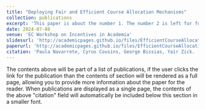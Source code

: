 ```yaml
---
title: "Deploying Fair and Efficient Course Allocation Mechanisms"
collection: publications
excerpt: 'This paper is about the number 1. The number 2 is left for future work.'
date: 2024-07-08
venue: 'EC Workshop on Incentives in Academia'
slidesurl: 'http://academicpages.github.io/files/EfficientCourseAllocation.pdf'
paperurl: 'http://academicpages.github.io/files/EfficientCourseAllocation.pdf'
citation: 'Paula Navarrete, Cyrus Cousins, George Bissias, Yair Zick. (2024). &quot;Paper Title Number 1.&quot; <i>Journal 1</i>. 1(1).'
---
```


The contents above will be part of a list of publications, if the user clicks the link for the publication than the contents of section will be rendered as a full page, allowing you to provide more information about the paper for the reader. When publications are displayed as a single page, the contents of the above "citation" field will automatically be included below this section in a smaller font.
